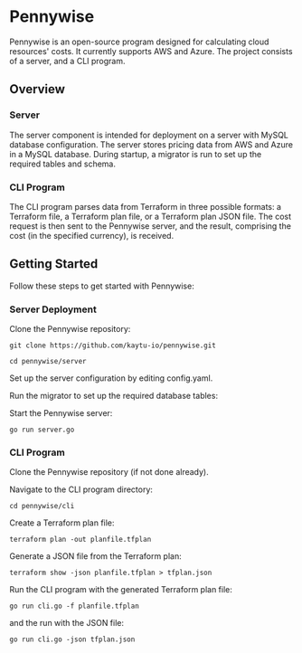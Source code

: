 # Pennywise
Pennywise is an open-source program designed for calculating cloud resources' costs. It currently supports AWS and Azure. The project consists of a server, and a CLI program.

## Overview
### Server
The server component is intended for deployment on a server with MySQL database configuration. The server stores pricing data from AWS and Azure in a MySQL database. During startup, a migrator is run to set up the required tables and schema.

### CLI Program
The CLI program parses data from Terraform in three possible formats: a Terraform file, a Terraform plan file, or a Terraform plan JSON file. The cost request is then sent to the Pennywise server, and the result, comprising the cost (in the specified currency), is received.

## Getting Started
Follow these steps to get started with Pennywise:

### Server Deployment
Clone the Pennywise repository:

```shell
git clone https://github.com/kaytu-io/pennywise.git
```

```shell
cd pennywise/server
```

Set up the server configuration by editing config.yaml.

Run the migrator to set up the required database tables:

Start the Pennywise server:

```shell
go run server.go
```

### CLI Program
Clone the Pennywise repository (if not done already).

Navigate to the CLI program directory:

```shell
cd pennywise/cli
```

Create a Terraform plan file:

```shell
terraform plan -out planfile.tfplan
```

Generate a JSON file from the Terraform plan:

```shell
terraform show -json planfile.tfplan > tfplan.json
```
Run the CLI program with the generated Terraform plan file:

```shell
go run cli.go -f planfile.tfplan
```

and the run with the JSON file:

```shell
go run cli.go -json tfplan.json
```
